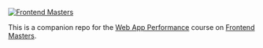 [![Frontend Masters](https://static.frontendmasters.com/assets/brand/logos/full.png)][fem]

This is a companion repo for the [Web App Performance][course] course on [Frontend Masters][fem].

[fem]: https://frontendmasters.com
[course]: https://frontendmasters.com/courses/web-app-performance/
